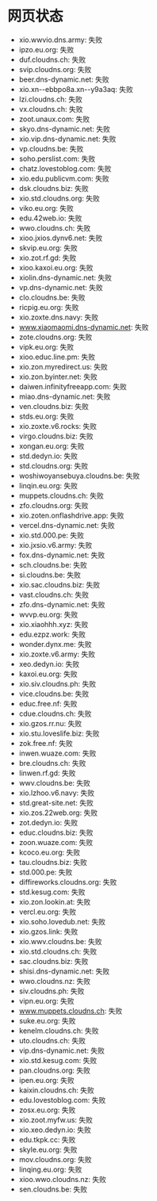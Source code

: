 # 网页状态
- xio.wwvio.dns.army: 失败
- ipzo.eu.org: 失败
- duf.cloudns.ch: 失败
- svip.cloudns.org: 失败
- beer.dns-dynamic.net: 失败
- xio.xn--ebbpo8a.xn--y9a3aq: 失败
- lzi.cloudns.ch: 失败
- vx.cloudns.ch: 失败
- zoot.unaux.com: 失败
- skyo.dns-dynamic.net: 失败
- xio.vip.dns-dynamic.net: 失败
- vp.cloudns.be: 失败
- soho.perslist.com: 失败
- chatz.lovestoblog.com: 失败
- xio.edu.publicvm.com: 失败
- dsk.cloudns.biz: 失败
- xio.std.cloudns.org: 失败
- viko.eu.org: 失败
- edu.42web.io: 失败
- wwo.cloudns.ch: 失败
- xioo.jxios.dynv6.net: 失败
- skvip.eu.org: 失败
- xio.zot.rf.gd: 失败
- xioo.kaxoi.eu.org: 失败
- xiolin.dns-dynamic.net: 失败
- vp.dns-dynamic.net: 失败
- clo.cloudns.be: 失败
- ricpig.eu.org: 失败
- xio.zoxte.dns.navy: 失败
- www.xiaomaomi.dns-dynamic.net: 失败
- zote.cloudns.org: 失败
- vipk.eu.org: 失败
- xioo.educ.line.pm: 失败
- xio.zon.myredirect.us: 失败
- xio.zon.byinter.net: 失败
- daiwen.infinityfreeapp.com: 失败
- miao.dns-dynamic.net: 失败
- ven.cloudns.biz: 失败
- stds.eu.org: 失败
- xio.zoxte.v6.rocks: 失败
- virgo.cloudns.biz: 失败
- xongan.eu.org: 失败
- std.dedyn.io: 失败
- std.cloudns.org: 失败
- woshiwoyansebuya.cloudns.be: 失败
- linqin.eu.org: 失败
- muppets.cloudns.ch: 失败
- zfo.cloudns.org: 失败
- xio.zoten.onflashdrive.app: 失败
- vercel.dns-dynamic.net: 失败
- xio.std.000.pe: 失败
- xio.jxsio.v6.army: 失败
- fox.dns-dynamic.net: 失败
- sch.cloudns.be: 失败
- si.cloudns.be: 失败
- xio.sac.cloudns.biz: 失败
- vast.cloudns.ch: 失败
- zfo.dns-dynamic.net: 失败
- wvvp.eu.org: 失败
- xio.xiaohhh.xyz: 失败
- edu.ezpz.work: 失败
- wonder.dynx.me: 失败
- xio.zoxte.v6.army: 失败
- xeo.dedyn.io: 失败
- kaxoi.eu.org: 失败
- xio.siv.cloudns.ph: 失败
- vice.cloudns.be: 失败
- educ.free.nf: 失败
- cdue.cloudns.ch: 失败
- xio.gzos.rr.nu: 失败
- xio.stu.loveslife.biz: 失败
- zok.free.nf: 失败
- inwen.wuaze.com: 失败
- bre.cloudns.ch: 失败
- linwen.rf.gd: 失败
- wwv.cloudns.be: 失败
- xio.lzhoo.v6.navy: 失败
- std.great-site.net: 失败
- xio.zos.22web.org: 失败
- zot.dedyn.io: 失败
- educ.cloudns.biz: 失败
- zoon.wuaze.com: 失败
- kcoco.eu.org: 失败
- tau.cloudns.biz: 失败
- std.000.pe: 失败
- diffireworks.cloudns.org: 失败
- std.kesug.com: 失败
- xio.zon.lookin.at: 失败
- vercl.eu.org: 失败
- xio.soho.lovedub.net: 失败
- xio.gzos.link: 失败
- xio.wwv.cloudns.be: 失败
- xio.std.cloudns.ch: 失败
- sac.cloudns.biz: 失败
- shisi.dns-dynamic.net: 失败
- wwo.cloudns.nz: 失败
- siv.cloudns.ph: 失败
- vipn.eu.org: 失败
- www.muppets.cloudns.ch: 失败
- suke.eu.org: 失败
- kenelm.cloudns.ch: 失败
- uto.cloudns.ch: 失败
- vip.dns-dynamic.net: 失败
- xio.std.kesug.com: 失败
- pan.cloudns.org: 失败
- ipen.eu.org: 失败
- kaixin.cloudns.ch: 失败
- edu.lovestoblog.com: 失败
- zosx.eu.org: 失败
- xio.zoot.myfw.us: 失败
- xio.xeo.dedyn.io: 失败
- edu.tkpk.cc: 失败
- skyle.eu.org: 失败
- mov.cloudns.org: 失败
- linqing.eu.org: 失败
- xioo.wwo.cloudns.nz: 失败
- sen.cloudns.be: 失败
